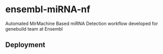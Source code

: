 # ensembl-miRNA-nf
Automated MirMachine Based miRNA Detection workflow developed for genebuild team at Ensembl

## Deployment